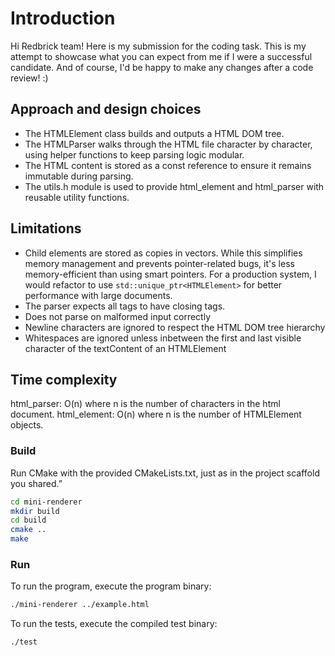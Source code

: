# Introduction

Hi Redbrick team! Here is my submission for the coding task. This is my attempt to showcase what you can expect from me if I were a successful candidate. 
And of course, I'd be happy to make any changes after a code review! :)

## Approach and design choices

- The HTMLElement class builds and outputs a HTML DOM tree. 
- The HTMLParser walks through the HTML file character by character, using helper functions to keep parsing logic modular.
- The HTML content is stored as a const reference to ensure it remains immutable during parsing.
- The utils.h module is used to provide html_element and html_parser with reusable utility functions. 

## Limitations
- Child elements are stored as copies in vectors. While this simplifies memory management and prevents pointer-related bugs, it's less memory-efficient than using smart pointers. For a production system, I would refactor to use `std::unique_ptr<HTMLElement>` for better performance with large documents. 
- The parser expects all tags to have closing tags.
- Does not parse on malformed input correctly
- Newline characters are ignored to respect the HTML DOM tree hierarchy
- Whitespaces are ignored unless inbetween the first and last visible character of the textContent of an HTMLElement

## Time complexity
html_parser: O(n) where n is the number of characters in the html document.
html_element: O(n) where n is the number of HTMLElement objects.


### Build

Run CMake with the provided CMakeLists.txt, just as in the project scaffold you shared.”

```bash
cd mini-renderer
mkdir build
cd build
cmake ..
make
```

### Run

To run the program, execute the program binary:

```bash
./mini-renderer ../example.html
```

To run the tests, execute the compiled test binary:

```bash
./test
```




